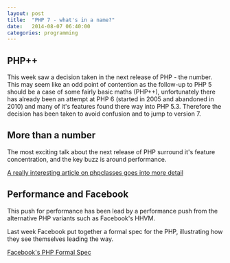 ```yaml
---
layout: post
title:  "PHP 7 - what's in a name?"
date:   2014-08-07 06:40:00
categories: programming
---
```


## PHP++

This week saw a decision taken in the next release of PHP - the number. 
This may seem like an odd point of contention as the follow-up to PHP 5 should be a case of some fairly basic maths (PHP++), 
unfortunately there has already been an attempt at PHP 6 (started in 2005 and abandoned in 2010) and many of it's features found
there way into PHP 5.3. Therefore the decision has been taken to avoid confusion and to jump to version 7.

## More than a number

The most exciting talk about the next release of PHP surround it's feature concentration, and the key buzz is around performance.

[A really interesting article on phpclasses goes into more detail](http://www.phpclasses.org/blog/post/242-PHP-7-Features-and-Release-Date.html)

## Performance and Facebook

This push for performance has been lead by a performance push from the alternative PHP variants such as Facebook's HHVM.

Last week Facebook put together a formal spec for the PHP, illustrating how they see themselves leading the way. 

[Facebook's PHP Formal Spec](https://github.com/php/php-langspec/tree/master/spec)
